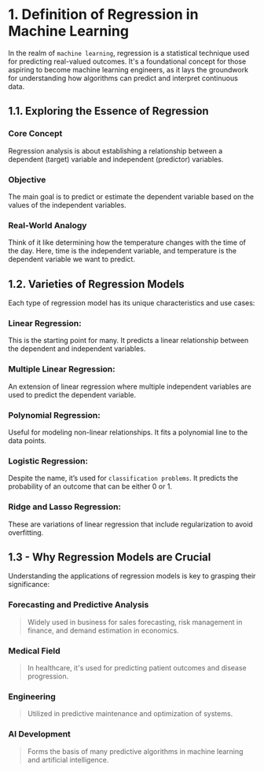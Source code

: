 # 1. **Definition of Regression in Machine Learning**
In the realm of `machine learning`, regression is a statistical technique used for predicting real-valued outcomes. It's a foundational concept for those aspiring to become machine learning engineers, as it lays the groundwork for understanding how algorithms can predict and interpret continuous data.

## 1.1. Exploring the Essence of Regression
### Core Concept
Regression analysis is about establishing a relationship between a dependent (target) variable and independent (predictor) variables.

### Objective
The main goal is to predict or estimate the dependent variable based on the values of the independent variables.

### Real-World Analogy
Think of it like determining how the temperature changes with the time of the day. Here, time is the independent variable, and temperature is the dependent variable we want to predict.

## 1.2. Varieties of Regression Models
Each type of regression model has its unique characteristics and use cases:

### Linear Regression:
This is the starting point for many. It predicts a linear relationship between the dependent and independent variables.
    
### Multiple Linear Regression:
An extension of linear regression where multiple independent variables are used to predict the dependent variable.

### Polynomial Regression:
Useful for modeling non-linear relationships. It fits a polynomial line to the data points.

### Logistic Regression:
Despite the name, it’s used for `classification problems`. It predicts the probability of an outcome that can be either 0 or 1.

### Ridge and Lasso Regression:
These are variations of linear regression that include regularization to avoid overfitting.

## 1.3 - Why Regression Models are Crucial
Understanding the applications of regression models is key to grasping their significance:
   
### Forecasting and Predictive Analysis
> Widely used in business for sales forecasting, risk management in finance, and demand estimation in economics.

### Medical Field
> In healthcare, it's used for predicting patient outcomes and disease progression.

### Engineering
> Utilized in predictive maintenance and optimization of systems.

### AI Development
> Forms the basis of many predictive algorithms in machine learning and artificial intelligence.
